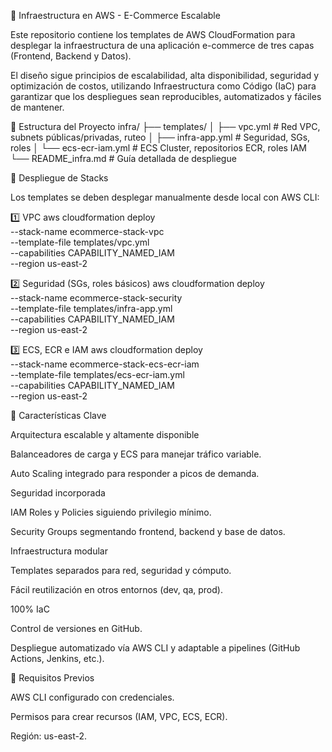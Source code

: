 🛒 Infraestructura en AWS - E-Commerce Escalable

Este repositorio contiene los templates de AWS CloudFormation para desplegar la infraestructura de una aplicación e-commerce de tres capas (Frontend, Backend y Datos).

El diseño sigue principios de escalabilidad, alta disponibilidad, seguridad y optimización de costos, utilizando Infraestructura como Código (IaC) para garantizar que los despliegues sean reproducibles, automatizados y fáciles de mantener.

📌 Estructura del Proyecto
infra/
 ├── templates/
 │    ├── vpc.yml              # Red VPC, subnets públicas/privadas, ruteo
 │    ├── infra-app.yml        # Seguridad, SGs, roles
 │    └── ecs-ecr-iam.yml      # ECS Cluster, repositorios ECR, roles IAM
 └── README_infra.md           # Guía detallada de despliegue

📌 Despliegue de Stacks

Los templates se deben desplegar manualmente desde local con AWS CLI:

1️⃣ VPC
aws cloudformation deploy \
  --stack-name ecommerce-stack-vpc \
  --template-file templates/vpc.yml \
  --capabilities CAPABILITY_NAMED_IAM \
  --region us-east-2

2️⃣ Seguridad (SGs, roles básicos)
aws cloudformation deploy \
  --stack-name ecommerce-stack-security \
  --template-file templates/infra-app.yml \
  --capabilities CAPABILITY_NAMED_IAM \
  --region us-east-2

3️⃣ ECS, ECR e IAM
aws cloudformation deploy \
  --stack-name ecommerce-stack-ecs-ecr-iam \
  --template-file templates/ecs-ecr-iam.yml \
  --capabilities CAPABILITY_NAMED_IAM \
  --region us-east-2

📌 Características Clave

Arquitectura escalable y altamente disponible

Balanceadores de carga y ECS para manejar tráfico variable.

Auto Scaling integrado para responder a picos de demanda.

Seguridad incorporada

IAM Roles y Policies siguiendo privilegio mínimo.

Security Groups segmentando frontend, backend y base de datos.

Infraestructura modular

Templates separados para red, seguridad y cómputo.

Fácil reutilización en otros entornos (dev, qa, prod).

100% IaC

Control de versiones en GitHub.

Despliegue automatizado vía AWS CLI y adaptable a pipelines (GitHub Actions, Jenkins, etc.).

📌 Requisitos Previos

AWS CLI configurado con credenciales.

Permisos para crear recursos (IAM, VPC, ECS, ECR).

Región: us-east-2.
